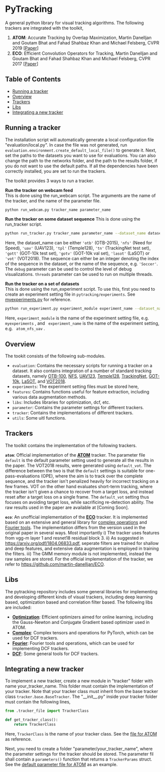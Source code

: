 # PyTracking

A general python library for visual tracking algorithms. The following trackers are integrated with the toolkit,  

1. **ATOM**: Accurate Tracking by Overlap Maximization, Martin Danelljan and Goutam Bhat and Fahad Shahbaz Khan and Michael Felsberg, CVPR 2019 \[[Paper](https://arxiv.org/pdf/1811.07628.pdf)\]  
2. **ECO**: Efficient Convolution Operators for Tracking, Martin Danelljan and Goutam Bhat and Fahad Shahbaz Khan and Michael Felsberg, CVPR 2017 \[[Paper](https://arxiv.org/pdf/1611.09224.pdf)\]

## Table of Contents

* [Running a tracker](#running-a-tracker)
* [Overview](#overview)
* [Trackers](#trackers)
* [Libs](#libs)
* [Integrating a new tracker](#integrating-a-new-tracker)


## Running a tracker
The installation script will automatically generate a local configuration file  "evaluation/local.py". In case the file was not generated, run ```evaluation.environment.create_default_local_file()``` to generate it. Next, set the paths to the datasets you want
to use for evaluations. You can also change the path to the networks folder, and the path to the results folder, if you do not want to use the default paths. If all the dependencies have been correctly installed, you are set to run the trackers.  

The toolkit provides 3 ways to run a tracker.  

**Run the tracker on webcam feed**   
This is done using the run_webcam script. The arguments are the name of the tracker, and the name of the parameter file.  
```bash
python run_webcam.py tracker_name parameter_name    
```  

**Run the tracker on some dataset sequence**
This is done using the run_tracker script. 
```bash
python run_tracker.py tracker_name parameter_name --dataset_name dataset_name --sequence sequence --debug debug --threads threads
```  

Here, the dataset_name can be either ```'otb'``` (OTB-2015), ```'nfs'``` (Need for Speed), ```'uav'``` (UAV123), ```'tpl'``` (Temple128), ```'tn'``` (TrackingNet test set), ```'gott'``` (GOT-10k test set), 
```'gotv'``` (GOT-10k val set), ```'lasot'``` (LaSOT) or ```'vot'``` (VOT2018). The sequence can either be an integer denoting the index of the sequence in the dataset, or the name of the sequence, e.g. ```'Soccer'```.
The ```debug``` parameter can be used to control the level of debug visualizations. ```threads``` parameter can be used to run on multiple threads.

**Run the tracker on a set of datasets**  
This is done using the run_experiment script. To use this, first you need to create an experiment setting file in ```pytracking/experiments```. See [myexperiments.py](experiments/myexperiments.py) for reference. 
```bash
python run_experiment.py experiment_module experiment_name --dataset_name dataset_name --sequence sequence  --debug debug --threads threads
```  
Here, ```experiment_module```  is the name of the experiment setting file, e.g. ```myexperiments``` , and ``` experiment_name```  is the name of the experiment setting, e.g. ``` atom_nfs_uav``` .

## Overview
The tookit consists of the following sub-modules.  
 -  ```evaluation```: Contains the necessary scripts for running a tracker on a dataset. It also contains integration of a number of standard tracking datasets, namely  [OTB-100](http://cvlab.hanyang.ac.kr/tracker_benchmark/index.html), [NFS](http://ci2cv.net/nfs/index.html),
 [UAV123](https://ivul.kaust.edu.sa/Pages/pub-benchmark-simulator-uav.aspx), [Temple128](http://www.dabi.temple.edu/~hbling/data/TColor-128/TColor-128.html), [TrackingNet](https://tracking-net.org/), [GOT-10k](http://got-10k.aitestunion.com/), [LaSOT](https://cis.temple.edu/lasot/), and [VOT2018](http://www.votchallenge.net/vot2018/).  
 - ```experiments```: The experiment setting files must be stored here,  
 - ```features```: Contains functions useful for feature extraction, including various data augmentation methods.  
 - ```libs```: Includes libraries for optimization, dcf, etc.  
 - ```parameter```: Contains the parameter settings for different trackers.  
 - ```tracker```: Contains the implementations of different trackers.  
 - ```utils```: Some uitl functions.  
 
## Trackers
 The toolkit contains the implementation of the following trackers.  
 
 
 **```atom```**: Official implementation of the [**ATOM**](https://arxiv.org/pdf/1811.07628.pdf) tracker. The parameter file  ```default``` is the default parameter setting used to generate all the results in the paper. The VOT2018 results,
 were generated using ```default_vot```. The difference between the two is that the ```default``` settings is suitable for one-pass-evaluations (OPE), where the aim is to track over the complete sequence, and the tracker isn't penalized heavily for incorrect tracking on
 a few frames. VOT on the other hand evaluates short-term tracking, where the tracker isn't given a chance to recover from a target loss, and instead reset after a target loss on a single frame. The ```default_vot``` setting thus focuses on avoiding target loss, while sacrificing
 re-detection ability. The raw results used in the paper are available at [Coming Soon].
 
 **```eco```**: An unofficial implementation of the [**ECO**](https://arxiv.org/pdf/1611.09224.pdf) tracker. It is implemented based on an extensive and general library for [complex operations](libs/complex.py) and [Fourier tools](libs/fourier.py). The implementation differs from the version used in the original paper in several ways. Most importantly i) The tracker uses features from vgg-m layer 1 and 
 resnet18 residual block 3. ii) As suggested in https://arxiv.org/pdf/1804.06833.pdf, seperate filters are trained for shallow and deep features, and extensive data augmentation is employed in training the filters. iii) The GMM memory module is not implemented, instead the raw samples are stored.
 For the official implementation of the tracker, we refer to https://github.com/martin-danelljan/ECO.
 
## Libs
The pytracking repository includes some general libraries for implementing and developing different kinds of visual trackers, including deep learning based, optimization based and correlation filter based. The following libs are included:

* [**Optimization**](libs/optimization.py): Efficient optimizers aimed for online learning, including the Gauss-Newton and Conjugate Gradient based optimizer used in ATOM.
* [**Complex**](libs/complex.py): Complex tensors and operations for PyTorch, which can be used for DCF trackers.
* [**Fourier**](libs/fourier.py): Fourier tools and operations, which can be used for implementing DCF trackers.
* [**DCF**](libs/dcf.py): Some general tools for DCF trackers.
 
## Integrating a new tracker  
 To implement a new tracker, create a new module in "tracker" folder with name your_tracker_name. This folder must contain the implementation of your tracker. Note that your tracker class must inherit from the base tracker class ```tracker.base.BaseTracker```.
 The "\_\_init\_\_.py" inside your tracker folder must contain the following lines,  
```python
from .tracker_file import TrackerClass

def get_tracker_class():
    return TrackerClass
```
Here, ```TrackerClass``` is the name of your tracker class. See the [file for ATOM](tracker/atom/__init__.py) as reference.

Next, you need to create a folder "parameter/your_tracker_name", where the parameter settings for the tracker should be stored. The parameter fil shall contain a ```parameters()``` function that returns a ```TrackerParams``` struct. See the [default parameter file for ATOM](parameter/atom/default.py) as an example.

 
 